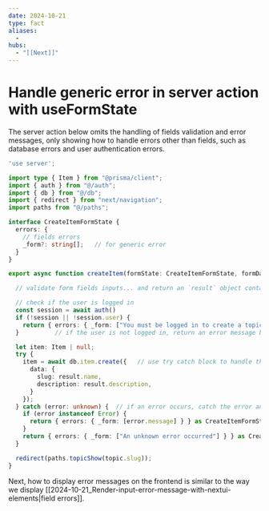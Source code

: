 ```yaml
---
date: 2024-10-21
type: fact
aliases:
  -
hubs:
  - "[[Next]]"
---
```


# Handle generic error in server action with useFormState

The server action below omits the handling of fields validation and error messages, only showing how to handle errors other than fields, such as database errors and user authentication errors.

```ts
'use server';

import type { Item } from "@prisma/client";
import { auth } from "@/auth";
import { db } from "@/db";
import { redirect } from "next/navigation";
import paths from "@/paths";

interface CreateItemFormState {
  errors: {
    // fields errors
    _form?: string[];   // for generic error
  }
}

export async function createItem(formState: CreateItemFormState, formData: FormData): Promise<CreateItemFormState> {

  // validate form fields inputs... and return an `result` object containing the valid fields values

  // check if the user is logged in
  const session = await auth()
  if (!session || !session.user) {
    return { errors: { _form: ["You must be logged in to create a topic"] } } as CreateTopicFormState;
  }          // if the user is not logged in, return an error message by form state property `_form`

  let item: Item | null;
  try {
    item = await db.item.create({   // use try catch block to handle the database operation error
      data: {
        slug: result.name,
        description: result.description,
      }
    });
  } catch (error: unknown) {  // if an error occurs, catch the error and return an error message by form state property `_form`
    if (error instanceof Error) {
      return { errors: { _form: [error.message] } } as CreateItemFormState;
    }
    return { errors: { _form: ["An unknown error occurred"] } } as CreateItemFormState;
  }

  redirect(paths.topicShow(topic.slug));
}

```
Next, how to display error messages on the frontend is similar to the way we display [[2024-10-21_Render-input-error-message-with-nextui-elements|field errors]].

